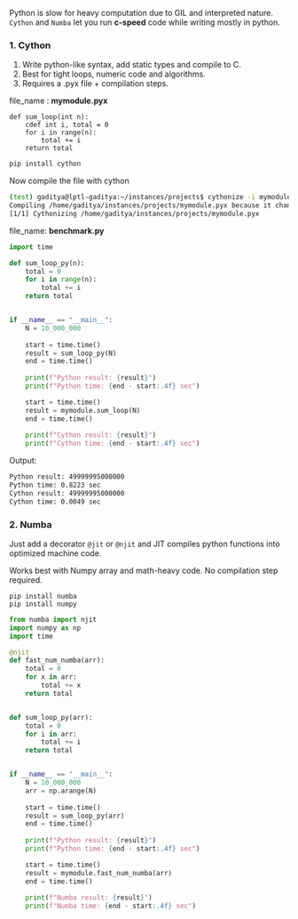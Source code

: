 Python is slow for heavy computation due to GIL and interpreted nature.
`Cython` and `Numba` let you run **c-speed** code while writing mostly in python.

### 1. Cython
1. Write python-like syntax, add static types and compile to C.
2. Best for tight loops, numeric code and algorithms.
3. Requires a .pyx file + compilation steps.

file_name : **mymodule.pyx**
```cython
def sum_loop(int n):
    cdef int i, total = 0
    for i in range(n):
        total += i
    return total
```

```bash
pip install cython
```

Now compile the file with cython
```bash
(test) gaditya@lptl-gaditya:~/instances/projects$ cythonize -i mymodule.pyx
Compiling /home/gaditya/instances/projects/mymodule.pyx because it changed.
[1/1] Cythonizing /home/gaditya/instances/projects/mymodule.pyx
```

file_name: **benchmark.py**
```python
import time

def sum_loop_py(n):
    total = 0
    for i in range(n):
        total += i
    return total


if __name__ == "__main__":
    N = 10_000_000
    
    start = time.time()
    result = sum_loop_py(N)
    end = time.time()
    
    print(f"Python result: {result}")
    print(f"Python time: {end - start:.4f} sec")

    start = time.time()
    result = mymodule.sum_loop(N)
    end = time.time()
    
    print(f"Cython result: {result}")
    print(f"Cython time: {end - start:.4f} sec")
```
Output:
```bash
Python result: 49999995000000
Python time: 0.8223 sec
Cython result: 49999995000000
Cython time: 0.0049 sec
```

### 2. Numba
Just add a decorator `@jit` or `@njit` and JIT compiles python functions
into optimized machine code.

Works best with Numpy array and math-heavy code.
No compilation step required.

```
pip install numba
pip install numpy
```

```python
from numba import njit
import numpy as np
import time

@njit
def fast_num_numba(arr):
    total = 0
    for x in arr:
        total += x
    return total


def sum_loop_py(arr):
    total = 0
    for i in arr:
        total += i
    return total


if __name__ == "__main__":
    N = 10_000_000
    arr = np.arange(N)
    
    start = time.time()
    result = sum_loop_py(arr)
    end = time.time()
    
    print(f"Python result: {result}")
    print(f"Python time: {end - start:.4f} sec")

    start = time.time()
    result = mymodule.fast_num_numba(arr)
    end = time.time()
    
    print(f"Numba result: {result}")
    print(f"Numba time: {end - start:.4f} sec")
```
